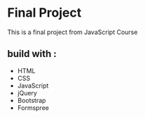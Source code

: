 # Final Project

This is a final project from JavaScript Course

## build with :

- HTML
- CSS
- JavaScript
- jQuery
- Bootstrap
- Formspree